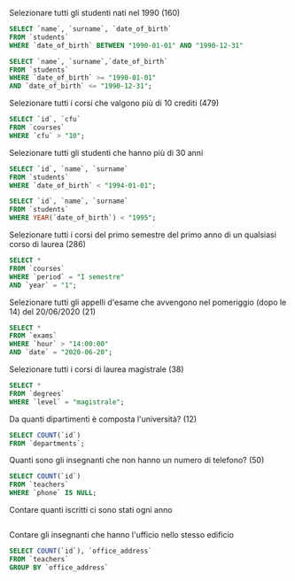 <!-- Selezionare tutti gli studenti nati nel 1990 (160)
Selezionare tutti i corsi che valgono più di 10 crediti (479)
Selezionare tutti gli studenti che hanno più di 30 anni
Selezionare tutti i corsi del primo semestre del primo anno di un qualsiasi corso di
laurea (286)
Selezionare tutti gli appelli d'esame che avvengono nel pomeriggio (dopo le 14) del
20/06/2020 (21)
Selezionare tutti i corsi di laurea magistrale (38)
Da quanti dipartimenti è composta l'università? (12)
Quanti sono gli insegnanti che non hanno un numero di telefono? (50) -->

Selezionare tutti gli studenti nati nel 1990 (160)

```sql
SELECT `name`, `surname`, `date_of_birth`
FROM `students`
WHERE `date_of_birth` BETWEEN "1990-01-01" AND "1990-12-31"
```

```sql
SELECT `name`, `surname`,`date_of_birth`
FROM `students`
WHERE `date_of_birth` >= "1990-01-01"
AND `date_of_birth` <= "1990-12-31";
```

Selezionare tutti i corsi che valgono più di 10 crediti (479)

```sql
SELECT `id`, `cfu`
FROM `courses`
WHERE `cfu` > "10";
```

Selezionare tutti gli studenti che hanno più di 30 anni

```sql
SELECT `id`, `name`, `surname`
FROM `students`
WHERE `date_of_birth` < "1994-01-01";
```

```sql
SELECT `id`, `name`, `surname`
FROM `students`
WHERE YEAR(`date_of_birth`) < "1995";
```

Selezionare tutti i corsi del primo semestre del primo anno di un qualsiasi corso di
laurea (286)

```sql
SELECT *
FROM `courses`
WHERE `period` = "I semestre"
AND `year` = "1";
```

Selezionare tutti gli appelli d'esame che avvengono nel pomeriggio (dopo le 14) del
20/06/2020 (21)

```sql
SELECT *
FROM `exams`
WHERE `hour` > "14:00:00"
AND `date` = "2020-06-20";
```

Selezionare tutti i corsi di laurea magistrale (38)

```sql
SELECT *
FROM `degrees`
WHERE `level` = "magistrale";
```

Da quanti dipartimenti è composta l'università? (12)

```sql
SELECT COUNT(`id`)
FROM `departments`;
```

Quanti sono gli insegnanti che non hanno un numero di telefono? (50)

```sql
SELECT COUNT(`id`)
FROM `teachers`
WHERE `phone` IS NULL;
```

<!-- Contare quanti iscritti ci sono stati ogni anno
Contare gli insegnanti che hanno l'ufficio nello stesso edificio
Calcolare la media dei voti di ogni appello d'esame
Contare quanti corsi di laurea ci sono per ogni dipartimento -->

Contare quanti iscritti ci sono stati ogni anno

```sql

```

Contare gli insegnanti che hanno l'ufficio nello stesso edificio

```sql
SELECT COUNT(`id`), `office_address`
FROM `teachers`
GROUP BY `office_address`
```
